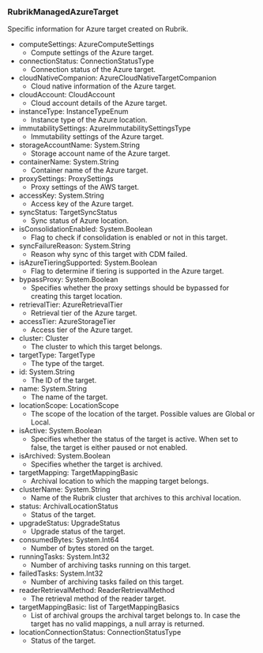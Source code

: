 ### RubrikManagedAzureTarget
Specific information for Azure target created on Rubrik.

- computeSettings: AzureComputeSettings
  - Compute settings of the Azure target.
- connectionStatus: ConnectionStatusType
  - Connection status of the Azure target.
- cloudNativeCompanion: AzureCloudNativeTargetCompanion
  - Cloud native information of the Azure target.
- cloudAccount: CloudAccount
  - Cloud account details of the Azure target.
- instanceType: InstanceTypeEnum
  - Instance type of the Azure location.
- immutabilitySettings: AzureImmutabilitySettingsType
  - Immutability settings of the Azure target.
- storageAccountName: System.String
  - Storage account name of the Azure target.
- containerName: System.String
  - Container name of the Azure target.
- proxySettings: ProxySettings
  - Proxy settings of the AWS target.
- accessKey: System.String
  - Access key of the Azure target.
- syncStatus: TargetSyncStatus
  - Sync status of Azure location.
- isConsolidationEnabled: System.Boolean
  - Flag to check if consolidation is enabled or not in this target.
- syncFailureReason: System.String
  - Reason why sync of this target with CDM failed.
- isAzureTieringSupported: System.Boolean
  - Flag to determine if tiering is supported in the Azure target.
- bypassProxy: System.Boolean
  - Specifies whether the proxy settings should be bypassed for creating this target location.
- retrievalTier: AzureRetrievalTier
  - Retrieval tier of the Azure target.
- accessTier: AzureStorageTier
  - Access tier of the Azure target.
- cluster: Cluster
  - The cluster to which this target belongs.
- targetType: TargetType
  - The type of the target.
- id: System.String
  - The ID of the target.
- name: System.String
  - The name of the target.
- locationScope: LocationScope
  - The scope of the location of the target. Possible values are Global or Local.
- isActive: System.Boolean
  - Specifies whether the status of the target is active. When set to false, the target is either paused or not enabled.
- isArchived: System.Boolean
  - Specifies whether the target is archived.
- targetMapping: TargetMappingBasic
  - Archival location to which the mapping target belongs.
- clusterName: System.String
  - Name of the Rubrik cluster that archives to this archival location.
- status: ArchivalLocationStatus
  - Status of the target.
- upgradeStatus: UpgradeStatus
  - Upgrade status of the target.
- consumedBytes: System.Int64
  - Number of bytes stored on the target.
- runningTasks: System.Int32
  - Number of archiving tasks running on this target.
- failedTasks: System.Int32
  - Number of archiving tasks failed on this target.
- readerRetrievalMethod: ReaderRetrievalMethod
  - The retrieval method of the reader target.
- targetMappingBasic: list of TargetMappingBasics
  - List of archival groups the archival target belongs to. In case the target has no valid mappings, a null array is returned.
- locationConnectionStatus: ConnectionStatusType
  - Status of the target.
